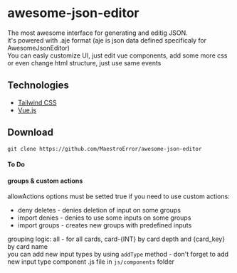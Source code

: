 # awesome-json-editor
The most awesome interface for generating and editig JSON.   
it's powered with .aje format (aje is json data defined specificaly for AwesomeJsonEditor)  
You can easly customize UI, just edit vue components, add some more css or even change html structure, just use same events

## Technologies
- [Tailwind CSS](https://tailwindcss.com/)
- [Vue.js](https://vuejs.org/)

## Download
``git clone https://github.com/MaestroError/awesome-json-editor``

#### To Do  

#### groups & custom actions
allowActions options must be setted true if you need to use custom actions:
- deny deletes - denies deletion of input on some groups
- import denies - denies to use some inputs on some groups
- import groups - creates new groups with predefined inputs

grouping logic: all - for all cards, card-{INT} by card depth and {card_key} by card name    
you can add new input types by using `addType` method - don't forget to add new input type component .js file in `js/components` folder